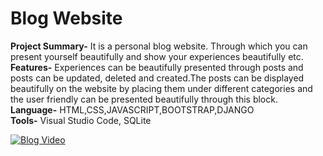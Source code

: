 # Blog Website
**Project Summary-** It is a personal blog website. Through which you can present yourself beautifully and show your experiences beautifully etc. <br />
**Features-** Experiences can be beautifully presented through posts and posts can be updated, deleted and created.The posts can be displayed beautifully on the website by placing them under different categories and the user friendly can be presented beautifully through this block. <br />
**Language-** HTML,CSS,JAVASCRIPT,BOOTSTRAP,DJANGO <br />
**Tools-** Visual Studio Code, SQLite <br />

[![Blog Video](https://firebasestorage.googleapis.com/v0/b/pushnotification-c88ba.appspot.com/o/blog2.JPG?alt=media&token=da4726cd-d269-450c-af7e-9daccf340255)](https://www.youtube.com/watch?v=QSVil_0yBOQ&list=PLPNCS-Mn12MekuAFScnLXlvM_wXKlVGtl&index=12)
